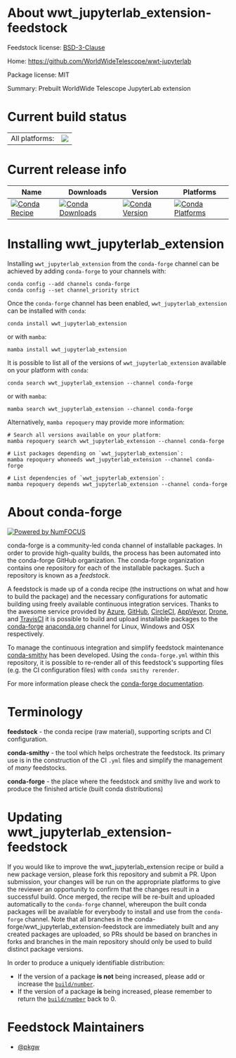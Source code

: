 About wwt_jupyterlab_extension-feedstock
========================================

Feedstock license: [BSD-3-Clause](https://github.com/conda-forge/wwt_jupyterlab_extension-feedstock/blob/main/LICENSE.txt)

Home: https://github.com/WorldWideTelescope/wwt-jupyterlab

Package license: MIT

Summary: Prebuilt WorldWide Telescope JupyterLab extension

Current build status
====================


<table><tr><td>All platforms:</td>
    <td>
      <a href="https://dev.azure.com/conda-forge/feedstock-builds/_build/latest?definitionId=14281&branchName=main">
        <img src="https://dev.azure.com/conda-forge/feedstock-builds/_apis/build/status/wwt_jupyterlab_extension-feedstock?branchName=main">
      </a>
    </td>
  </tr>
</table>

Current release info
====================

| Name | Downloads | Version | Platforms |
| --- | --- | --- | --- |
| [![Conda Recipe](https://img.shields.io/badge/recipe-wwt_jupyterlab_extension-green.svg)](https://anaconda.org/conda-forge/wwt_jupyterlab_extension) | [![Conda Downloads](https://img.shields.io/conda/dn/conda-forge/wwt_jupyterlab_extension.svg)](https://anaconda.org/conda-forge/wwt_jupyterlab_extension) | [![Conda Version](https://img.shields.io/conda/vn/conda-forge/wwt_jupyterlab_extension.svg)](https://anaconda.org/conda-forge/wwt_jupyterlab_extension) | [![Conda Platforms](https://img.shields.io/conda/pn/conda-forge/wwt_jupyterlab_extension.svg)](https://anaconda.org/conda-forge/wwt_jupyterlab_extension) |

Installing wwt_jupyterlab_extension
===================================

Installing `wwt_jupyterlab_extension` from the `conda-forge` channel can be achieved by adding `conda-forge` to your channels with:

```
conda config --add channels conda-forge
conda config --set channel_priority strict
```

Once the `conda-forge` channel has been enabled, `wwt_jupyterlab_extension` can be installed with `conda`:

```
conda install wwt_jupyterlab_extension
```

or with `mamba`:

```
mamba install wwt_jupyterlab_extension
```

It is possible to list all of the versions of `wwt_jupyterlab_extension` available on your platform with `conda`:

```
conda search wwt_jupyterlab_extension --channel conda-forge
```

or with `mamba`:

```
mamba search wwt_jupyterlab_extension --channel conda-forge
```

Alternatively, `mamba repoquery` may provide more information:

```
# Search all versions available on your platform:
mamba repoquery search wwt_jupyterlab_extension --channel conda-forge

# List packages depending on `wwt_jupyterlab_extension`:
mamba repoquery whoneeds wwt_jupyterlab_extension --channel conda-forge

# List dependencies of `wwt_jupyterlab_extension`:
mamba repoquery depends wwt_jupyterlab_extension --channel conda-forge
```


About conda-forge
=================

[![Powered by
NumFOCUS](https://img.shields.io/badge/powered%20by-NumFOCUS-orange.svg?style=flat&colorA=E1523D&colorB=007D8A)](https://numfocus.org)

conda-forge is a community-led conda channel of installable packages.
In order to provide high-quality builds, the process has been automated into the
conda-forge GitHub organization. The conda-forge organization contains one repository
for each of the installable packages. Such a repository is known as a *feedstock*.

A feedstock is made up of a conda recipe (the instructions on what and how to build
the package) and the necessary configurations for automatic building using freely
available continuous integration services. Thanks to the awesome service provided by
[Azure](https://azure.microsoft.com/en-us/services/devops/), [GitHub](https://github.com/),
[CircleCI](https://circleci.com/), [AppVeyor](https://www.appveyor.com/),
[Drone](https://cloud.drone.io/welcome), and [TravisCI](https://travis-ci.com/)
it is possible to build and upload installable packages to the
[conda-forge](https://anaconda.org/conda-forge) [anaconda.org](https://anaconda.org/)
channel for Linux, Windows and OSX respectively.

To manage the continuous integration and simplify feedstock maintenance
[conda-smithy](https://github.com/conda-forge/conda-smithy) has been developed.
Using the ``conda-forge.yml`` within this repository, it is possible to re-render all of
this feedstock's supporting files (e.g. the CI configuration files) with ``conda smithy rerender``.

For more information please check the [conda-forge documentation](https://conda-forge.org/docs/).

Terminology
===========

**feedstock** - the conda recipe (raw material), supporting scripts and CI configuration.

**conda-smithy** - the tool which helps orchestrate the feedstock.
                   Its primary use is in the construction of the CI ``.yml`` files
                   and simplify the management of *many* feedstocks.

**conda-forge** - the place where the feedstock and smithy live and work to
                  produce the finished article (built conda distributions)


Updating wwt_jupyterlab_extension-feedstock
===========================================

If you would like to improve the wwt_jupyterlab_extension recipe or build a new
package version, please fork this repository and submit a PR. Upon submission,
your changes will be run on the appropriate platforms to give the reviewer an
opportunity to confirm that the changes result in a successful build. Once
merged, the recipe will be re-built and uploaded automatically to the
`conda-forge` channel, whereupon the built conda packages will be available for
everybody to install and use from the `conda-forge` channel.
Note that all branches in the conda-forge/wwt_jupyterlab_extension-feedstock are
immediately built and any created packages are uploaded, so PRs should be based
on branches in forks and branches in the main repository should only be used to
build distinct package versions.

In order to produce a uniquely identifiable distribution:
 * If the version of a package **is not** being increased, please add or increase
   the [``build/number``](https://docs.conda.io/projects/conda-build/en/latest/resources/define-metadata.html#build-number-and-string).
 * If the version of a package **is** being increased, please remember to return
   the [``build/number``](https://docs.conda.io/projects/conda-build/en/latest/resources/define-metadata.html#build-number-and-string)
   back to 0.

Feedstock Maintainers
=====================

* [@pkgw](https://github.com/pkgw/)

